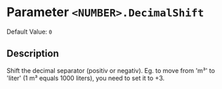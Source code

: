 # Parameter `<NUMBER>.DecimalShift`
Default Value: `0`

## Description
Shift the decimal separator (positiv or negativ).
Eg. to move from 'm³' to 'liter' (1 m³ equals 1000 liters), you need to set it to +3.
